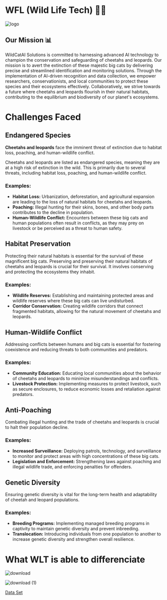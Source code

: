 # WFL (Wild Life Tech) 🐆🐆
![logo](https://github.com/dmargni/WLT/assets/142944606/843419f4-8402-4901-a67d-a683365932f6)

## Our Mission 📊

WildCatAI Solutions is committed to harnessing advanced AI technology to champion the conservation and safeguarding of cheetahs and leopards. Our mission is to avert the extinction of these majestic big cats by delivering precise and streamlined identification and monitoring solutions. Through the implementation of AI-driven recognition and data collection, we empower researchers, conservationists, and local communities to protect these species and their ecosystems effectively. Collaboratively, we strive towards a future where cheetahs and leopards flourish in their natural habitats, contributing to the equilibrium and biodiversity of our planet's ecosystems.

# Challenges Faced

## Endangered Species

**Cheetahs and leopards** face the imminent threat of extinction due to habitat loss, poaching, and human-wildlife conflict.

Cheetahs and leopards are listed as endangered species, meaning they are at a high risk of extinction in the wild. This is primarily due to several threats, including habitat loss, poaching, and human-wildlife conflict.

### Examples:
- **Habitat Loss:** Urbanization, deforestation, and agricultural expansion are leading to the loss of natural habitats for cheetahs and leopards.
- **Poaching:** Illegal hunting for their skins, bones, and other body parts contributes to the decline in population.
- **Human-Wildlife Conflict:** Encounters between these big cats and human populations often result in conflicts, as they may prey on livestock or be perceived as a threat to human safety.

## Habitat Preservation

Protecting their natural habitats is essential for the survival of these magnificent big cats.
Preserving and preserving their natural habitats of cheetahs and leopards is crucial for their survival. It involves conserving and protecting the ecosystems they inhabit.

### Examples:
- **Wildlife Reserves:** Establishing and maintaining protected areas and wildlife reserves where these big cats can live undisturbed.
- **Corridor Conservation:** Creating wildlife corridors that connect fragmented habitats, allowing for the natural movement of cheetahs and leopards.

## Human-Wildlife Conflict
Addressing conflicts between humans and big cats is essential for fostering coexistence and reducing threats to both communities and predators.

### Examples:
- **Community Education:** Educating local communities about the behavior of cheetahs and leopards to minimize misunderstandings and conflicts.
- **Livestock Protection:** Implementing measures to protect livestock, such as secure enclosures, to reduce economic losses and retaliation against predators.

## Anti-Poaching

Combating illegal hunting and the trade of cheetahs and leopards is crucial to halt their population decline.

### Examples:
- **Increased Surveillance:** Deploying patrols, technology, and surveillance to monitor and protect areas with high concentrations of these big cats.
- **Legislation and Enforcement:** Strengthening laws against poaching and illegal wildlife trade, and enforcing penalties for offenders.


## Genetic Diversity

Ensuring genetic diversity is vital for the long-term health and adaptability of cheetah and leopard populations.

### Examples:
- **Breeding Programs:** Implementing managed breeding programs in captivity to maintain genetic diversity and prevent inbreeding.
- **Translocation:** Introducing individuals from one population to another to increase genetic diversity and strengthen overall resilience.

# What WLT is able to differenciate

![download](https://github.com/dmargni/WLT/assets/142944606/6674d0b8-6b52-4540-9030-0e60ce4f368c)

![download (1)](https://github.com/dmargni/WLT/assets/142944606/62c94aab-70f6-46c4-985d-14e4eabebe5c)


[Data Set](https://docs.google.com/presentation/d/105TqOuTuxMNb19v4iIguzxp9lksv0OTVNPyJeiU8TMs/edit#slide=id.g206f8279a60_0_0)





